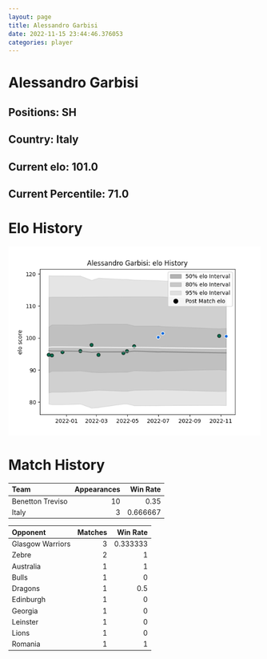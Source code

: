 ```yaml
---  
layout: page  
title: Alessandro Garbisi  
date: 2022-11-15 23:44:46.376053  
categories: player  
---
```

# Alessandro Garbisi

## Positions: SH

## Country: Italy

## Current elo: 101.0

## Current Percentile: 71.0

# Elo History


![elo history](history_AlessandroGarbisi.png)
# Match History


| Team             |   Appearances |   Win Rate |
|:-----------------|--------------:|-----------:|
| Benetton Treviso |            10 |   0.35     |
| Italy            |             3 |   0.666667 |

| Opponent         |   Matches |   Win Rate |
|:-----------------|----------:|-----------:|
| Glasgow Warriors |         3 |   0.333333 |
| Zebre            |         2 |   1        |
| Australia        |         1 |   1        |
| Bulls            |         1 |   0        |
| Dragons          |         1 |   0.5      |
| Edinburgh        |         1 |   0        |
| Georgia          |         1 |   0        |
| Leinster         |         1 |   0        |
| Lions            |         1 |   0        |
| Romania          |         1 |   1        |